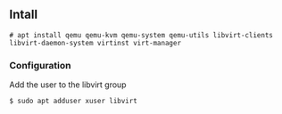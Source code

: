 

## Intall

`# apt install qemu qemu-kvm qemu-system qemu-utils libvirt-clients libvirt-daemon-system virtinst virt-manager`

### Configuration

 Add the user to the libvirt group
 
`$ sudo apt adduser xuser libvirt`
